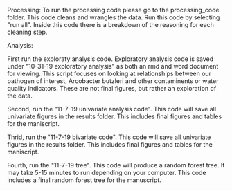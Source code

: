 Processing:
To run the processing code please go to the processing_code folder. This code cleans and wrangles the data. Run this code by selecting "run all". Inside this code there is a breakdown of the reasoning for each cleaning step.

Analysis: 

First run the exploraty analysis code. Exploratory analysis code is saved under "10-31-19 exploratory analysis" as both an rmd and word document for viewing. This script focuses on looking at relationships between our pathogen of interest, Arcobacter butzleri and other contaminents or water quality indicators. These are not final figures, but rather an exploration of the data. 

Second, run the "11-7-19 univariate analysis code". This code will save all univariate figures in the results folder. This includes final figures and tables for the maniscript.

Thrid, run the "11-7-19 bivariate code". This code will save all univariate figures in the results folder. This includes final figures and tables for the maniscript.

Fourth, run the "11-7-19 tree". This code will produce a random forest tree. It may take 5-15 minutes to run depending on your computer. This code includes a final random forest tree for the manuscript. 
